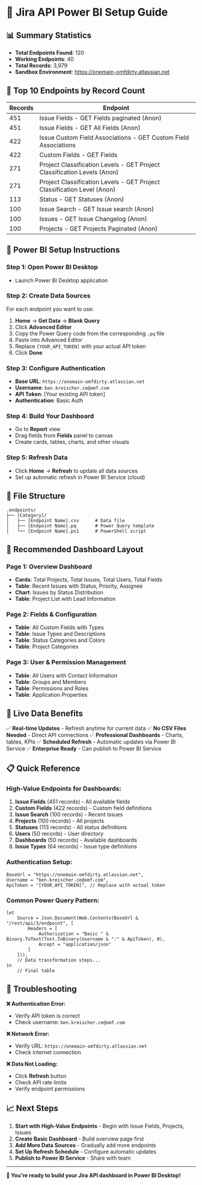 # 🚀 Jira API Power BI Setup Guide

## 📊 **Summary Statistics**
- **Total Endpoints Found**: 120
- **Working Endpoints**: 40
- **Total Records**: 3,979
- **Sandbox Environment**: https://onemain-omfdirty.atlassian.net

## 🎯 **Top 10 Endpoints by Record Count**

| Records | Endpoint |
|---------|----------|
| 451 | Issue Fields - GET Fields paginated (Anon) |
| 451 | Issue Fields - GET All Fields (Anon) |
| 422 | Issue Custom Field Associations - GET Custom Field Associations |
| 422 | Custom Fields - GET Fields |
| 271 | Project Classification Levels - GET Project Classification Levels (Anon) |
| 271 | Project Classification Levels - GET Project Classification Level (Anon) |
| 113 | Status - GET Statuses (Anon) |
| 100 | Issue Search - GET Issue search (Anon) |
| 100 | Issues - GET Issue Changelog (Anon) |
| 100 | Projects - GET Projects Paginated (Anon) |

## 🔧 **Power BI Setup Instructions**

### **Step 1: Open Power BI Desktop**
- Launch Power BI Desktop application

### **Step 2: Create Data Sources**
For each endpoint you want to use:

1. **Home** → **Get Data** → **Blank Query**
2. Click **Advanced Editor**
3. Copy the Power Query code from the corresponding `.pq` file
4. Paste into Advanced Editor
5. Replace `[YOUR_API_TOKEN]` with your actual API token
6. Click **Done**

### **Step 3: Configure Authentication**
- **Base URL**: `https://onemain-omfdirty.atlassian.net`
- **Username**: `ben.kreischer.ce@omf.com`
- **API Token**: [Your existing API token]
- **Authentication**: Basic Auth

### **Step 4: Build Your Dashboard**
- Go to **Report** view
- Drag fields from **Fields** panel to canvas
- Create cards, tables, charts, and other visuals

### **Step 5: Refresh Data**
- Click **Home** → **Refresh** to update all data sources
- Set up automatic refresh in Power BI Service (cloud)

## 📁 **File Structure**

```
.endpoints/
├── [Category]/
│   ├── [Endpoint Name].csv      # Data file
│   ├── [Endpoint Name].pq       # Power Query template
│   └── [Endpoint Name].ps1      # PowerShell script
```

## 🎨 **Recommended Dashboard Layout**

### **Page 1: Overview Dashboard**
- **Cards**: Total Projects, Total Issues, Total Users, Total Fields
- **Table**: Recent Issues with Status, Priority, Assignee
- **Chart**: Issues by Status Distribution
- **Table**: Project List with Lead Information

### **Page 2: Fields & Configuration**
- **Table**: All Custom Fields with Types
- **Table**: Issue Types and Descriptions
- **Table**: Status Categories and Colors
- **Table**: Project Categories

### **Page 3: User & Permission Management**
- **Table**: All Users with Contact Information
- **Table**: Groups and Members
- **Table**: Permissions and Roles
- **Table**: Application Properties

## 🔄 **Live Data Benefits**

✅ **Real-time Updates** - Refresh anytime for current data
✅ **No CSV Files Needed** - Direct API connections
✅ **Professional Dashboards** - Charts, tables, KPIs
✅ **Scheduled Refresh** - Automatic updates via Power BI Service
✅ **Enterprise Ready** - Can publish to Power BI Service

## 📋 **Quick Reference**

### **High-Value Endpoints for Dashboards:**
1. **Issue Fields** (451 records) - All available fields
2. **Custom Fields** (422 records) - Custom field definitions
3. **Issue Search** (100 records) - Recent issues
4. **Projects** (100 records) - All projects
5. **Statuses** (113 records) - All status definitions
6. **Users** (50 records) - User directory
7. **Dashboards** (50 records) - Available dashboards
8. **Issue Types** (64 records) - Issue type definitions

### **Authentication Setup:**
```powerquery
BaseUrl = "https://onemain-omfdirty.atlassian.net",
Username = "ben.kreischer.ce@omf.com",
ApiToken = "[YOUR_API_TOKEN]", // Replace with actual token
```

### **Common Power Query Pattern:**
```powerquery
let
    Source = Json.Document(Web.Contents(BaseUrl & "/rest/api/3/endpoint", [
        Headers = [
            Authorization = "Basic " & Binary.ToText(Text.ToBinary(Username & ":" & ApiToken), 0),
            Accept = "application/json"
        ]
    ])),
    // Data transformation steps...
in
    // Final table
```

## 🚨 **Troubleshooting**

**❌ Authentication Error:**
- Verify API token is correct
- Check username: `ben.kreischer.ce@omf.com`

**❌ Network Error:**
- Verify URL: `https://onemain-omfdirty.atlassian.net`
- Check internet connection

**❌ Data Not Loading:**
- Click **Refresh** button
- Check API rate limits
- Verify endpoint permissions

## 📈 **Next Steps**

1. **Start with High-Value Endpoints** - Begin with Issue Fields, Projects, Issues
2. **Create Basic Dashboard** - Build overview page first
3. **Add More Data Sources** - Gradually add more endpoints
4. **Set Up Refresh Schedule** - Configure automatic updates
5. **Publish to Power BI Service** - Share with team

---
**🎉 You're ready to build your Jira API dashboard in Power BI Desktop!**
